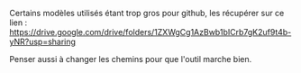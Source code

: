 Certains modèles utilisés étant trop gros pour github, les récupérer sur ce lien : https://drive.google.com/drive/folders/1ZXWgCg1AzBwb1bICrb7gK2uf9t4b-yNR?usp=sharing

Penser aussi à changer les chemins pour que l'outil marche bien.
